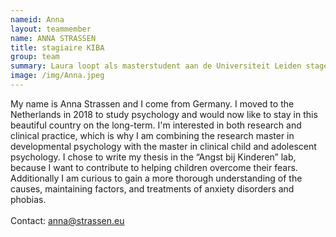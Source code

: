 ```yaml
---
nameid: Anna
layout: teammember
name: ANNA STRASSEN
title: stagiaire KIBA
group: team
summary: Laura loopt als masterstudent aan de Universiteit Leiden stage bij het KIBA project.
image: /img/Anna.jpeg
---
```


My name is Anna Strassen and I come from Germany. I moved to the Netherlands in 2018 to study psychology and would now like to stay in this beautiful country on the long-term. 
I'm interested in both research and clinical practice, which is why I am combining the research master in developmental psychology with the master in clinical child and adolescent psychology. I chose to write my thesis in the “Angst bij Kinderen” lab, because I want to contribute to helping children overcome their fears. Additionally I am curious to gain a more thorough understanding of the causes, maintaining factors, and treatments of anxiety disorders and phobias. 
<br>
<br>
Contact: anna@strassen.eu

